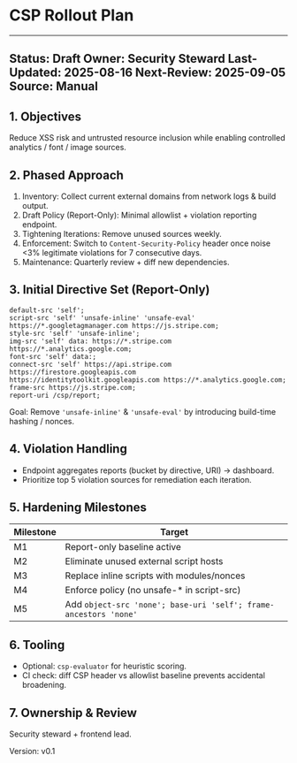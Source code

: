 # CSP Rollout Plan

---
Status: Draft
Owner: Security Steward
Last-Updated: 2025-08-16
Next-Review: 2025-09-05
Source: Manual
---

## 1. Objectives

Reduce XSS risk and untrusted resource inclusion while enabling controlled analytics / font / image sources.

## 2. Phased Approach

1. Inventory: Collect current external domains from network logs & build output.
2. Draft Policy (Report-Only): Minimal allowlist + violation reporting endpoint.
3. Tightening Iterations: Remove unused sources weekly.
4. Enforcement: Switch to `Content-Security-Policy` header once noise <3% legitimate violations for 7 consecutive days.
5. Maintenance: Quarterly review + diff new dependencies.

## 3. Initial Directive Set (Report-Only)

```text
default-src 'self';
script-src 'self' 'unsafe-inline' 'unsafe-eval' https://*.googletagmanager.com https://js.stripe.com;
style-src 'self' 'unsafe-inline';
img-src 'self' data: https://*.stripe.com https://*.analytics.google.com;
font-src 'self' data:;
connect-src 'self' https://api.stripe.com https://firestore.googleapis.com https://identitytoolkit.googleapis.com https://*.analytics.google.com;
frame-src https://js.stripe.com;
report-uri /csp/report;
```

Goal: Remove `'unsafe-inline'` & `'unsafe-eval'` by introducing build-time hashing / nonces.

## 4. Violation Handling

- Endpoint aggregates reports (bucket by directive, URI) → dashboard.
- Prioritize top 5 violation sources for remediation each iteration.

## 5. Hardening Milestones

| Milestone | Target |
|-----------|--------|
| M1 | Report-only baseline active |
| M2 | Eliminate unused external script hosts |
| M3 | Replace inline scripts with modules/nonces |
| M4 | Enforce policy (no unsafe-* in script-src) |
| M5 | Add `object-src 'none'; base-uri 'self'; frame-ancestors 'none'` |

## 6. Tooling

- Optional: `csp-evaluator` for heuristic scoring.
- CI check: diff CSP header vs allowlist baseline prevents accidental broadening.

## 7. Ownership & Review

Security steward + frontend lead.

Version: v0.1
